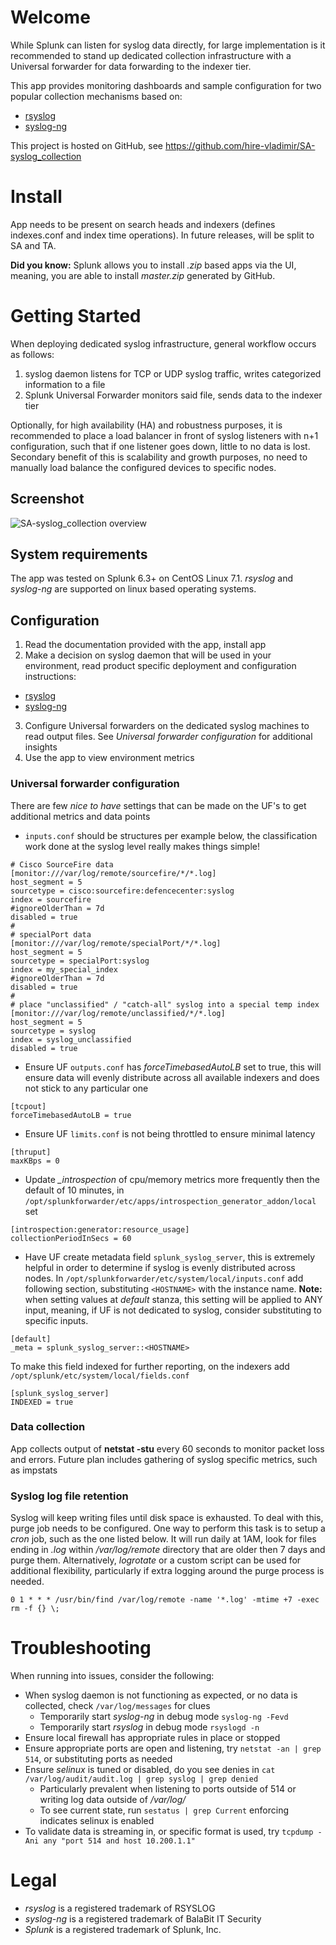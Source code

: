 # Welcome
While Splunk can listen for syslog data directly, for large implementation is it recommended to stand up dedicated collection infrastructure with a Universal forwarder for data forwarding to the indexer tier.

This app provides monitoring dashboards and sample configuration for two popular collection mechanisms based on:

* [rsyslog](http://www.rsyslog.com/)
* [syslog-ng](https://www.balabit.com/network-security/syslog-ng)

This project is hosted on GitHub, see https://github.com/hire-vladimir/SA-syslog_collection

# Install
App needs to be present on search heads and indexers (defines indexes.conf and index time operations). In future releases, will be split to SA and TA.

**Did you know:** Splunk allows you to install *.zip* based apps via the UI, meaning, you are able to install *master.zip* generated by GitHub.

# Getting Started
When deploying dedicated syslog infrastructure, general workflow occurs as follows:

1. syslog daemon listens for TCP or UDP syslog traffic, writes categorized information to a file
2. Splunk Universal Forwarder monitors said file, sends data to the indexer tier

Optionally, for high availability (HA) and robustness purposes, it is recommended to place a load balancer in front of syslog listeners with n+1 configuration, such that if one listener goes down, little to no data is lost. Secondary benefit of this is scalability and growth purposes, no need to manually load balance the configured devices to specific nodes.

## Screenshot
![SA-syslog_collection overview](https://raw.githubusercontent.com/hire-vladimir/SA-syslog_collection/master/static/screenshot.png)

## System requirements
The app was tested on Splunk 6.3+ on CentOS Linux 7.1. *rsyslog* and *syslog-ng* are supported on linux based operating systems.

## Configuration
1. Read the documentation provided with the app, install app
2. Make a decision on syslog daemon that will be used in your environment, read product specific deployment and configuration instructions:
  * [rsyslog](https://github.com/hire-vladimir/SA-syslog_collection/blob/master/rsyslog.md)
  * [syslog-ng](https://github.com/hire-vladimir/SA-syslog_collection/blob/master/syslog-ng.md)
3. Configure Universal forwarders on the dedicated syslog machines to read output files. See *Universal forwarder configuration* for additional insights
4. Use the app to view environment metrics

### Universal forwarder configuration
There are few *nice to have* settings that can be made on the UF's to get additional metrics and data points

* `inputs.conf` should be structures per example below, the classification work done at the syslog level really makes things simple!
```
# Cisco SourceFire data
[monitor:///var/log/remote/sourcefire/*/*.log]
host_segment = 5
sourcetype = cisco:sourcefire:defencecenter:syslog
index = sourcefire
#ignoreOlderThan = 7d
disabled = true
#
# specialPort data
[monitor:///var/log/remote/specialPort/*/*.log]
host_segment = 5
sourcetype = specialPort:syslog
index = my_special_index
#ignoreOlderThan = 7d
disabled = true
#
# place "unclassified" / "catch-all" syslog into a special temp index
[monitor:///var/log/remote/unclassified/*/*.log]
host_segment = 5
sourcetype = syslog
index = syslog_unclassified
disabled = true
```
* Ensure UF `outputs.conf` has *forceTimebasedAutoLB* set to true, this will ensure data will evenly distribute across all available indexers and does not stick to any particular one
```
[tcpout]
forceTimebasedAutoLB = true
```
* Ensure UF `limits.conf` is not being throttled to ensure minimal latency
```
[thruput]
maxKBps = 0
```
* Update *_introspection* of cpu/memory metrics more frequently then the default of 10 minutes, in `/opt/splunkforwarder/etc/apps/introspection_generator_addon/local` set
```
[introspection:generator:resource_usage]
collectionPeriodInSecs = 60
```
* Have UF create metadata field `splunk_syslog_server`, this is extremely helpful in order to determine if syslog is evenly distributed across nodes. In `/opt/splunkforwarder/etc/system/local/inputs.conf` add following section, substituting `<HOSTNAME>` with the instance name. **Note:** when setting values at *default* stanza, this setting will be applied to ANY input, meaning, if UF is not dedicated to syslog, consider substituting to specific inputs.
```
[default]
_meta = splunk_syslog_server::<HOSTNAME>
```
To make this field indexed for further reporting, on the indexers add `/opt/splunk/etc/system/local/fields.conf`
```
[splunk_syslog_server]
INDEXED = true
```

### Data collection
App collects output of **netstat -stu** every 60 seconds to monitor packet loss and errors. Future plan includes gathering of syslog specific metrics, such as impstats

### Syslog log file retention
Syslog will keep writing files until disk space is exhausted. To deal with this, purge job needs to be configured. One way to perform this task is to setup a *cron* job, such as the one listed below. It will run daily at 1AM, look for files ending in *.log* within */var/log/remote* directory that are older then 7 days and purge them. Alternatively, *logrotate* or a custom script can be used for additional flexibility, particularly if extra logging around the purge process is needed.
```
0 1 * * * /usr/bin/find /var/log/remote -name '*.log' -mtime +7 -exec rm -f {} \;
```

# Troubleshooting
When running into issues, consider the following:
* When syslog daemon is not functioning as expected, or no data is collected, check `/var/log/messages` for clues
  * Temporarily start *syslog-ng* in debug mode `syslog-ng -Fevd`
  * Temporarily start *rsyslog* in debug mode `rsyslogd -n`
* Ensure local firewall has appropriate rules in place or stopped
* Ensure appropriate ports are open and listening, try `netstat -an | grep 514`, or substituting ports as needed
* Ensure *selinux* is tuned or disabled, do you see denies in `cat /var/log/audit/audit.log | grep syslog | grep denied`
  * Particularly prevalent when listening to ports outside of 514 or writing log data outside of */var/log/*
  * To see current state, run `sestatus | grep Current` enforcing indicates selinux is enabled
* To validate data is streaming in, or specific format is used, try `tcpdump -Ani any "port 514 and host 10.200.1.1"`

# Legal
* *rsyslog* is a registered trademark of RSYSLOG
* *syslog-ng* is a registered trademark of BalaBit IT Security
* *Splunk* is a registered trademark of Splunk, Inc.
